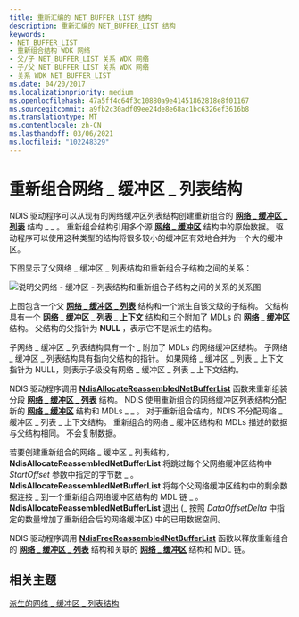 ```yaml
---
title: 重新汇编的 NET_BUFFER_LIST 结构
description: 重新汇编的 NET_BUFFER_LIST 结构
keywords:
- NET_BUFFER_LIST
- 重新组合结构 WDK 网络
- 父/子 NET_BUFFER_LIST 关系 WDK 网络
- 子/父 NET_BUFFER_LIST 关系 WDK 网络
- 关系 WDK NET_BUFFER_LIST
ms.date: 04/20/2017
ms.localizationpriority: medium
ms.openlocfilehash: 47a5ff4c64f3c10880a9e41451862818e8f01167
ms.sourcegitcommit: a9fb2c30adf09ee24de8e68ac1bc6326ef3616b8
ms.translationtype: MT
ms.contentlocale: zh-CN
ms.lasthandoff: 03/06/2021
ms.locfileid: "102248329"
---
```

# <a name="reassembled-net_buffer_list-structures"></a>重新组合网络 \_ 缓冲区 \_ 列表结构





NDIS 驱动程序可以从现有的网络缓冲区列表结构创建重新组合的 [**网络 \_ 缓冲区 \_ 列表**](/windows-hardware/drivers/ddi/nbl/ns-nbl-net_buffer_list) 结构 \_ \_ 。 重新组合结构引用多个源 [**网络 \_ 缓冲区**](/windows-hardware/drivers/ddi/nbl/ns-nbl-net_buffer) 结构中的原始数据。 驱动程序可以使用这种类型的结构将很多较小的缓冲区有效地合并为一个大的缓冲区。

下图显示了父网络 \_ 缓冲区 \_ 列表结构和重新组合子结构之间的关系：

![说明父网络 \- 缓冲区 \- 列表结构和重新组合子结构之间的关系的关系图 ](images/netbufferlistreassembled.png)

上图包含一个父 [**网络 \_ 缓冲区 \_ 列表**](/windows-hardware/drivers/ddi/nbl/ns-nbl-net_buffer_list) 结构和一个派生自该父级的子结构。 父结构具有一个 [**网络 \_ 缓冲区 \_ 列表 \_ 上下文**](/windows-hardware/drivers/ddi/nbl/ns-nbl-net_buffer_list_context) 结构和三个附加了 MDLs 的 [**网络 \_ 缓冲区**](/windows-hardware/drivers/ddi/nbl/ns-nbl-net_buffer) 结构。 父结构的父指针为 **NULL** ，表示它不是派生的结构。

子网络 \_ 缓冲区 \_ 列表结构具有一个 \_ 附加了 MDLs 的网络缓冲区结构。 子网络 \_ 缓冲区 \_ 列表结构具有指向父结构的指针。 如果网络 \_ 缓冲区 \_ 列表 \_ 上下文指针为 NULL，则表示子级没有网络 \_ 缓冲区 \_ 列表 \_ 上下文结构。

NDIS 驱动程序调用 [**NdisAllocateReassembledNetBufferList**](/windows-hardware/drivers/ddi/nblapi/nf-nblapi-ndisallocatereassemblednetbufferlist) 函数来重新组装分段 [**网络 \_ 缓冲区 \_ 列表**](/windows-hardware/drivers/ddi/nbl/ns-nbl-net_buffer_list) 结构。 NDIS 使用重新组合的网络缓冲区列表结构分配新的 [**网络 \_ 缓冲区**](/windows-hardware/drivers/ddi/nbl/ns-nbl-net_buffer) 结构和 MDLs \_ \_ 。 对于重新组合结构，NDIS 不分配网络 \_ 缓冲区 \_ 列表 \_ 上下文结构。 重新组合的网络 \_ 缓冲区结构和 MDLs 描述的数据与父结构相同。 不会复制数据。

若要创建重新组合的网络 \_ 缓冲区 \_ 列表结构， **NdisAllocateReassembledNetBufferList** 将跳过每个父网络缓冲区结构中 *StartOffset* 参数中指定的字节数 \_ 。 **NdisAllocateReassembledNetBufferList** 将每个父网络缓冲区结构中的剩余数据连接 \_ 到一个重新组合网络缓冲区结构的 MDL 链 \_ 。 **NdisAllocateReassembledNetBufferList** 退出 (\_ 按照 *DataOffsetDelta* 中指定的数量增加了重新组合后的网络缓冲区) 中的已用数据空间。

NDIS 驱动程序调用 [**NdisFreeReassembledNetBufferList**](/windows-hardware/drivers/ddi/nblapi/nf-nblapi-ndisfreereassemblednetbufferlist) 函数以释放重新组合的 [**网络 \_ 缓冲区 \_ 列表**](/windows-hardware/drivers/ddi/nbl/ns-nbl-net_buffer_list) 结构和关联的 [**网络 \_ 缓冲区**](/windows-hardware/drivers/ddi/nbl/ns-nbl-net_buffer) 结构和 MDL 链。

## <a name="related-topics"></a>相关主题


[派生的网络 \_ 缓冲区 \_ 列表结构](derived-net-buffer-list-structures.md)

 

